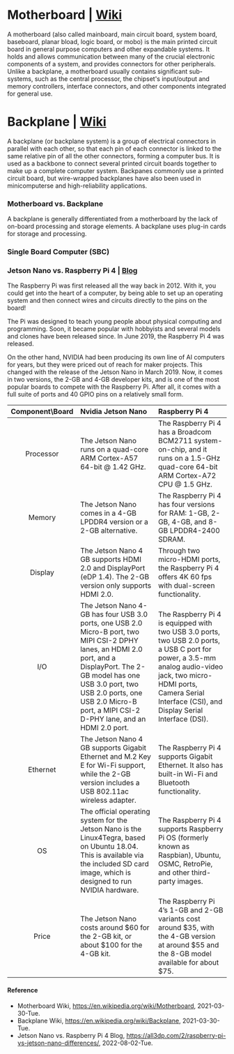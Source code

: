 # Motherboard | [Wiki](https://en.wikipedia.org/wiki/Motherboard)
A motherboard (also called mainboard, main circuit board, system board, baseboard, planar bload, logic board, or mobo) is the main printed circuit board in general purpose computers and other expandable systems. It holds and allows communication between many of the crucial electronic components of a system, and provides connectors for other peripherals. Unlike a backplane, a motherboard usually contains significant sub-systems, such as the central processor, the chipset's input/output and memory controllers, interface connectors, and other components integrated for general use.

# Backplane | [Wiki](https://en.wikipedia.org/wiki/Backplane)
A backplane (or backplane system) is a group of electrical connectors in parallel with each other, so that each pin of each connector is linked to the same relative pin of all the other connectors, forming a computer bus. It is used as a backbone to connect several printed circuit boards together to make up a complete computer system. Backpanes commonly use a printed circuit board, but wire-wrapped backplanes have also been used in minicomputerse and high-reliability applications.

### Motherboard vs. Backplane
A backplane is generally differentiated from a motherboard by the lack of on-board processing and storage elements. A backplane uses plug-in cards for storage and processing.

### Single Board Computer (SBC)

### Jetson Nano vs. Raspberry Pi 4 | [Blog](https://all3dp.com/2/raspberry-pi-vs-jetson-nano-differences/)

The Raspberry Pi was first released all the way back in 2012. With it, you could get into the heart of a computer, by being able to set up an operating system and then connect wires and circuits directly to the pins on the board!

The Pi was designed to teach young people about physical computing and programming. Soon, it became popular with hobbyists and several models and clones have been released since. In June 2019, the Raspberry Pi 4 was released.

On the other hand, NVIDIA had been producing its own line of AI computers for years, but they were priced out of reach for maker projects. This changed with the release of the Jetson Nano in March 2019. Now, it comes in two versions, the 2-GB and 4-GB developer kits, and is one of the most popular boards to compete with the Raspberry Pi.  After all, it comes with a full suite of ports and 40 GPIO pins on a relatively small form.

|Component\Board|Nvidia Jetson Nano|Raspberry Pi 4|
|:-:|:-|:-|
|Processor|The Jetson Nano runs on a quad-core ARM Cortex-A57 64-bit @ 1.42 GHz.|The Raspberry Pi 4 has a Broadcom BCM2711 system-on-chip, and it runs on a 1.5-GHz quad-core 64-bit ARM Cortex-A72 CPU @ 1.5 GHz.|
|Memory|The Jetson Nano comes in a 4-GB LPDDR4 version or a 2-GB alternative.|The Raspberry Pi 4 has four versions for RAM: 1-GB, 2-GB, 4-GB, and 8-GB LPDDR4-2400 SDRAM.|
|Display|The Jetson Nano 4 GB supports HDMI 2.0 and DisplayPort (eDP 1.4). The 2-GB version only supports HDMI 2.0.|Through two micro-HDMI ports, the Raspberry Pi 4 offers 4K 60 fps with dual-screen functionality.|
|I/O|The Jetson Nano 4-GB has four USB 3.0 ports, one USB 2.0 Micro-B port, two MIPI CSI-2 DPHY lanes, an HDMI 2.0 port, and a DisplayPort. The 2-GB model has one USB 3.0 port, two USB 2.0 ports, one USB 2.0 Micro-B port, a MIPI CSI-2 D-PHY lane, and an HDMI 2.0 port.|The Raspberry Pi 4 is equipped with two USB 3.0 ports, two USB 2.0 ports, a USB C port for power, a 3.5-mm analog audio-video jack, two micro-HDMI ports, Camera Serial Interface (CSI), and Display Serial Interface (DSI).
|Ethernet|The Jetson Nano 4 GB supports Gigabit Ethernet and M.2 Key E for Wi-Fi support, while the 2-GB version includes a USB 802.11ac wireless adapter.|The Raspberry Pi 4 supports Gigabit Ethernet. It also has built-in Wi-Fi and Bluetooth functionality.|
|OS|The official operating system for the Jetson Nano is the Linux4Tegra, based on Ubuntu 18.04. This is available via the included SD card image, which is designed to run NVIDIA hardware.|The Raspberry Pi 4 supports Raspberry Pi OS (formerly known as Raspbian), Ubuntu, OSMC, RetroPie, and other third-party images.|
|Price|The Jetson Nano costs around $60 for the 2-GB kit, or about $100 for the 4-GB kit.|The Raspberry Pi 4’s 1-GB and 2-GB variants cost around $35, with the 4-GB version at around $55 and the 8-GB model available for about $75.|

#### Reference
- Motherboard Wiki, https://en.wikipedia.org/wiki/Motherboard, 2021-03-30-Tue.
- Backplane Wiki, https://en.wikipedia.org/wiki/Backplane, 2021-03-30-Tue.
- Jetson Nano vs. Raspberry Pi 4 Blog, https://all3dp.com/2/raspberry-pi-vs-jetson-nano-differences/, 2022-08-02-Tue.
